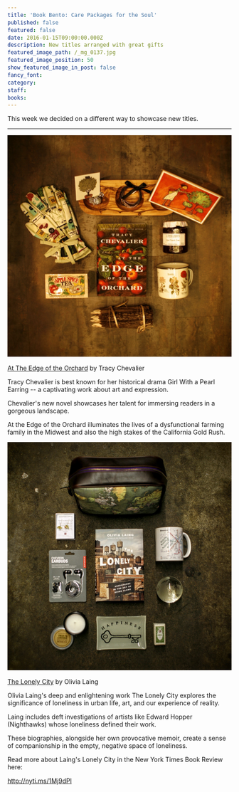 ```yaml
---
title: 'Book Bento: Care Packages for the Soul'
published: false
featured: false
date: 2016-01-15T09:00:00.000Z
description: New titles arranged with great gifts
featured_image_path: /_mg_0137.jpg
featured_image_position: 50
show_featured_image_in_post: false
fancy_font:
category:
staff:
books:
---
```



This week we decided on a different way to showcase new titles.

---

![](/uploads/versions/_mg_0087---x----2233-2209x---.jpg)

[At The Edge of the Orchard](http://www.brooklinebooksmith-shop.com/book/9780525953005) by Tracy Chevalier
&nbsp;

Tracy Chevalier is best known for her historical drama Girl With a Pearl Earring -- a captivating work about art and expression.

Chevalier's new novel showcases her talent for immersing readers in a gorgeous landscape.&nbsp;

At the Edge of the Orchard illuminates the lives of a dysfunctional farming family in the Midwest and also the high stakes of the California Gold Rush.&nbsp;

![](/uploads/versions/_mg_0122---x----2432-2471x---.jpg)

[The Lonely City](http://www.brooklinebooksmith-shop.com/book/9781250039576) by Olivia Laing
&nbsp;

Olivia Laing's deep and enlightening work The Lonely City explores the significance of loneliness in urban life, art, and our experience of reality.&nbsp;

Laing includes deft investigations of artists like Edward Hopper (Nighthawks) whose loneliness defined their work.&nbsp;

These biographies, alongside her own provocative memoir, create a sense of companionship in the empty, negative space of loneliness.
&nbsp;

Read more about Laing's Lonely City in the New York Times Book Review here:

http://nyti.ms/1Mj9dPl
